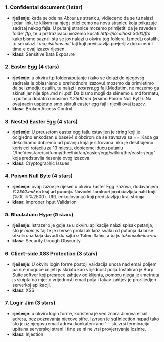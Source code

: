 ### 1. Confidental document (1 star)
- **rješenje**: kada se ode na *About us* stranicu, vidjecemo da se tu nalazi jedan link, te klikom na njega otici cemo na novu stranicu koja prikazuje sadrzaj nekog fajla. U putanji stranice mozemo primijetiti da je naveden folder *ftp*, te u pretrazivacu mozemo kucati *http://localhost:3000/ftp* kako bismo saznali sta se jos nalazi u okviru tog foldera. Izmedju ostalih, tu se nalazi i *acquisitions.md* fajl koji predstavlja povjerljiv dokument i time je ovaj izazov rijesen.
- **klasa**: Sensitive Data Exposure

### 2. Easter Egg (4 stars)
- **rješenje**: u okviru ftp foldera/putanje (kako se dolazi do njegovog sadrzaja je objasnjeno u prethodnom izazovu) mozemo da primijetimo da se izmedju ostalih, tu nalazi i *eastere.gg* fajl.Medjutim, ne mozemo ga skinuti jer nije tipa .md ni .pdf. Da bismo mogli da skinemo u md formatu, u putanju dodatno unosimo *%2500.md* (vrsimo Poison Null Byte). Na ovaj nacin uspjesno smo skinuli easter egg fajl i rijesili ovaj izazov.
- **klasa**: Broken Access Control

### 3. Nested Easter Egg (4 stars)
- **rješenje**: U preuzetom easter egg fajlu ostavljen je string koji je ocigledno enkodiran u base64 s obzirom da se zavrsava sa *==*. Kada ga dekodiramo dobijemo url putanju koja je sifrovana. Ako je desifrujemo koristeci rotaciju za 13 mjesta, dobicemo iducu putanju "/the/devs/are/so/funny/they/hid/an/easter/egg/within/the/easter/egg" koja predstavlja rjesenje ovog izazova.
- **klasa**: Cryptographic Issues

### 4. Poison Null Byte (4 stars)
- **rješenje**: ovaj izazov je rijesen u okviru Easter Egg izazova, dodavanjem *%2500.md* na kraj url putanje. Navedni karakteri predstavljaju nulti bajt (%00 ili %2500 u URL enkodovanju) koji predstavljaju kraj stringa.
- **klasa**: Improper Input Validation


### 5. Blockchain Hype (5 stars)
- **rješenje**: istrazeno je gdje se u okviru aplikacije nalazi spisak putanja, sto je *main.js* fajl te je izvrsen prolazak kroz svaku od putanja da bi se otkrila ona koja dovodi do sajta o Token Sales, a to je: *tokensale-ico-ea*
- **klasa**: Security through Obscurity

### 6. Client-side XSS Protection (3 stars)
- **rješenje**: U okviru login forme postoji validacija unosa nad email poljem pa nije moguce unijeti js skriptu kao vrijednost polja. Instaliran je Burp Suite softver koji presrece zahtjev od klijenta, pomocu njega je umetnuta js skripta na mjesto vrijednosti email polja i takav zahtjev je proslijedjen serverkoj aplikaciji. 
- **klasa**: XSS

### 7. Login Jim (3 stars)
- **rješenje**: u okviru login forme, koristena je vec znana Jimova email adresa, bez poznavanja njegove sifre. Izvrsen je sql injection napad tako sto je uz njegovu email adresu konkatenirano *'--* sto vrsi terminaciju upita na serverskoj strani i time se ni ne vrsi provjeravanje lozinke.
- **klasa**: Injection